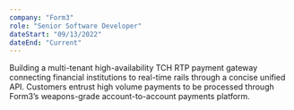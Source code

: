 ```yaml
---
company: "Form3"
role: "Senior Software Developer"
dateStart: "09/13/2022"
dateEnd: "Current"
---
```


Building a multi-tenant high-availability TCH RTP payment gateway connecting financial institutions to real-time rails through a concise unified API. Customers entrust high volume payments to be processed through Form3’s weapons-grade account-to-account payments platform.